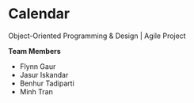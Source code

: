 # Calendar
Object-Oriented Programming & Design | Agile Project

**Team Members**
- Flynn Gaur
- Jasur Iskandar
- Benhur Tadiparti
- Minh Tran

